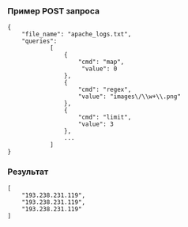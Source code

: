 ### Пример POST запроса
    {
        "file_name": "apache_logs.txt",
        "queries":
                [
                    {
                        "cmd": "map",
                         "value": 0
                    },
                    {
                        "cmd": "regex",
                        "value": "images\/\\w+\\.png"
                    },
                    {
                        "cmd": "limit",
                        "value": 3
                    },
                    ...
                ]
    }

### Результат
    [
        "193.238.231.119",
        "193.238.231.119",
        "193.238.231.119"
    ]